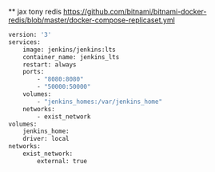 ** jax tony
redis
https://github.com/bitnami/bitnami-docker-redis/blob/master/docker-compose-replicaset.yml


``` dockerfile
version: '3'
services:
    image: jenkins/jenkins:lts
    container_name: jenkins_lts
    restart: always
    ports:
        - "8080:8080"
        - "50000:50000"
    volumes:
        - "jenkins_homes:/var/jenkins_home"
    networks:
        - exist_network
volumes:
    jenkins_home:
    driver: local
networks:
    exist_network:
        external: true
```